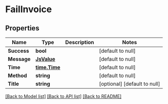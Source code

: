 # FailInvoice

## Properties
Name | Type | Description | Notes
------------ | ------------- | ------------- | -------------
**Success** | **bool** |  | [default to null]
**Message** | [**JsValue**](JsValue.md) |  | [default to null]
**Time** | [**time.Time**](time.Time.md) |  | [default to null]
**Method** | **string** |  | [default to null]
**Title** | **string** |  | [optional] [default to null]

[[Back to Model list]](../README.md#documentation-for-models) [[Back to API list]](../README.md#documentation-for-api-endpoints) [[Back to README]](../README.md)



